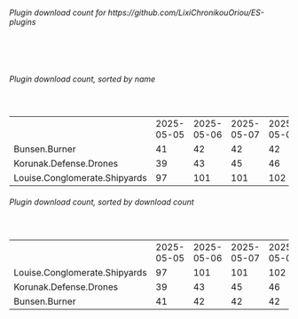 <h6>Plugin download count for https://github.com/LixiChronikouOriou/ES-plugins</h6><br>
<br>
<h6>Plugin download count, sorted by name</h6><sub><sup><br>
<table>
	<tr>
		<td></td>
		<td>2025-05-05</td>
		<td>2025-05-06</td>
		<td>2025-05-07</td>
		<td>2025-05-08</td>
		<td>2025-05-09</td>
		<td>2025-05-10</td>
		<td>2025-05-11</td>
		<td>today +</td>
	</tr>
	<tr>
		<td>Bunsen.Burner</td>
		<td>41</td>
		<td>42</td>
		<td>42</td>
		<td>42</td>
		<td>44</td>
		<td>46</td>
		<td>46</td>
		<td></td>
	</tr>
	<tr>
		<td>Korunak.Defense.Drones</td>
		<td>39</td>
		<td>43</td>
		<td>45</td>
		<td>46</td>
		<td>48</td>
		<td>50</td>
		<td>50</td>
		<td></td>
	</tr>
	<tr>
		<td>Louise.Conglomerate.Shipyards</td>
		<td>97</td>
		<td>101</td>
		<td>101</td>
		<td>102</td>
		<td>106</td>
		<td>109</td>
		<td>109</td>
		<td></td>
	</tr>
</table>
</sub></sup>
<h6>Plugin download count, sorted by download count</h6><sub><sup><br>
<table>
	<tr>
		<td></td>
		<td>2025-05-05</td>
		<td>2025-05-06</td>
		<td>2025-05-07</td>
		<td>2025-05-08</td>
		<td>2025-05-09</td>
		<td>2025-05-10</td>
		<td>2025-05-11</td>
		<td>today +</td>
	</tr>
	<tr>
		<td>Louise.Conglomerate.Shipyards</td>
		<td>97</td>
		<td>101</td>
		<td>101</td>
		<td>102</td>
		<td>106</td>
		<td>109</td>
		<td>109</td>
		<td></td>
	</tr>
	<tr>
		<td>Korunak.Defense.Drones</td>
		<td>39</td>
		<td>43</td>
		<td>45</td>
		<td>46</td>
		<td>48</td>
		<td>50</td>
		<td>50</td>
		<td></td>
	</tr>
	<tr>
		<td>Bunsen.Burner</td>
		<td>41</td>
		<td>42</td>
		<td>42</td>
		<td>42</td>
		<td>44</td>
		<td>46</td>
		<td>46</td>
		<td></td>
	</tr>
</table>
</sub></sup>

